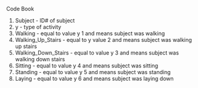 Code Book

1. Subject - ID# of subject
2. y - type of activity
3. Walking - equal to value y 1 and means subject was walking
4. Walking_Up_Stairs - equal to y value 2 and means subject was walking up stairs
5. Walking_Down_Stairs - equal to value y 3 and means subject was walking down stairs
6. Sitting - equal to value y 4 and means subject was sitting
7. Standing - equal to value y 5 and means subject was standing
8. Laying - equal to value y 6 and means subject was laying down
